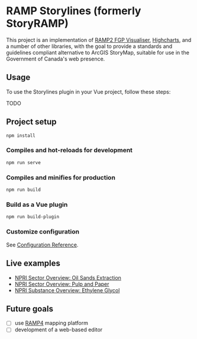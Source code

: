 # RAMP Storylines (formerly StoryRAMP)

This project is an implementation of [RAMP2 FGP Visualiser](https://github.com/fgpv-vpgf/fgpv-vpgf), [Highcharts](https://www.highcharts.com/), and a number of other libraries, with the goal to provide a standards and guidelines compliant alternative to ArcGIS StoryMap, suitable for use in the Government of Canada's web presence. 

## Usage

To use the Storylines plugin in your Vue project, follow these steps: 

TODO

## Project setup

```
npm install
```

### Compiles and hot-reloads for development

```
npm run serve
```

### Compiles and minifies for production

```
npm run build
```

### Build as a Vue plugin

```
npm run build-plugin
```

### Customize configuration

See [Configuration Reference](https://cli.vuejs.org/config/).

## Live examples

- [NPRI Sector Overview: Oil Sands Extraction](https://environmental-maps.canada.ca/RAMP-Storylines/index-ca-en.html#/en/410b88da-0ed1-4749-903f-5e76c24e2e5f)
- [NPRI Sector Overview: Pulp and Paper](https://environmental-maps.canada.ca/RAMP-Storylines/index-ca-en.html#/en/f6f7baf4-cccb-4521-a037-b4691b0f0d49)
- [NPRI Substance Overview: Ethylene Glycol](https://environmental-maps.canada.ca/RAMP-Storylines/index-ca-en.html#/en/ea24000c-7dc3-49a9-baac-c55d28dcaeb9)

## Future goals

- [ ] use [RAMP4](https://github.com/ramp4-pcar4/ramp4-pcar4) mapping platform
- [ ] development of a web-based editor
